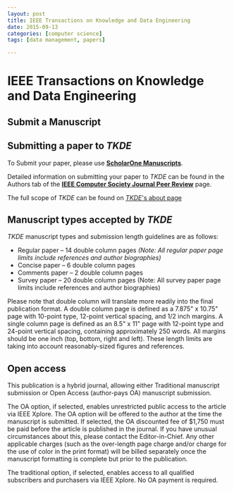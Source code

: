 ```yaml
---
layout: post
title: IEEE Transactions on Knowledge and Data Engineering
date: 2015-09-13
categories: [computer science]
tags: [data management, papers]

---
```



# IEEE Transactions on Knowledge and Data Engineering

## Submit a Manuscript

## Submitting a paper to *TKDE*

To Submit your paper, please use **[ScholarOne
Manuscripts](https://mc.manuscriptcentral.com/tkde-cs)**.

Detailed information on submitting your paper to *TKDE* can be found in
the Authors tab of the **[IEEE Computer Society Journal Peer
Review](/web/peer-review/journals)** page.

The full scope of *TKDE* can be found on [*TKDE*'s about
page](/web/tkde/about)

## Manuscript types accepted by *TKDE*

*TKDE* manuscript types and submission length guidelines are as follows:

-   Regular paper – 14 double column pages *(Note: All regular paper
    page limits include references and author biographies)*
-   Concise paper – 6 double column pages
-   Comments paper – 2 double column pages
-   Survey paper – 20 double column pages (Note: All survey paper page
    limits include references and author biographies)

Please note that double column will translate more readily into the
final publication format. A double column page is defined as a 7.875" x
10.75" page with 10-point type, 12-point vertical spacing, and 1/2 inch
margins. A single column page is defined as an 8.5" x 11" page with
12-point type and 24-point vertical spacing, containing approximately
250 words. All margins should be one inch (top, bottom, right and left).
These length limits are taking into account reasonably-sized figures and
references.

## Open access

This publication is a hybrid journal, allowing either Traditional
manuscript submission or Open Access (author-pays OA) manuscript
submission.

The OA option, if selected, enables unrestricted public access to the
article via IEEE Xplore. The OA option will be offered to the author at
the time the manuscript is submitted. If selected, the OA discounted fee
of \$1,750 must be paid before the article is published in the journal.
If you have unusual circumstances about this, please contact the
Editor-in-Chief. Any other applicable charges (such as the over-length
page charge and/or charge for the use of color in the print format) will
be billed separately once the manuscript formatting is complete but
prior to the publication.

The traditional option, if selected, enables access to all qualified
subscribers and purchasers via IEEE Xplore. No OA payment is required.

